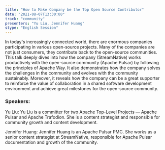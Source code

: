 ```yaml
---
title: "How to Make Company be the Top Open Source Contributor"
date: "2021-08-07T13:30:00" 
track: "community"
presenters: "Yu Liu, Jennifer Huang"
stype: "English Session"
---
```

In today's increasingly connected world, there are enormous companies participating in various open-source projects. Many of the companies are not just consumers, they contribute back to the open-source communities. This talk deeply dives into how the company (StreamNative) works productively with the open-source community (Apache Pulsar) by following the principles of Apache Way. It also demonstrates how the company solves the challenges in the community and evolves with the community sustainably. Moreover, it reveals how the company can be a great supporter to reinforce the value of collaboration in a shared software development environment and achieve great milestones for the open-source community.
 ### Speakers: 
 Yu Liu: Yu Liu is a committer for two Apache Top-Level Projects — Apache Pulsar and Apache Trafodion. She is a content strategist and responsible for community growth and content development.

Jennifer Huang: Jennifer Huang is an Apache Pulsar PMC. She works as a senior content strategist at StreamNative, responsible for Apache Pulsar documentation and growth of the community. 